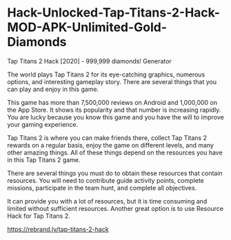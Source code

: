 <h1>Hack-Unlocked-Tap-Titans-2-Hack-MOD-APK-Unlimited-Gold-Diamonds</h1>
Tap Titans 2 Hack [2020] - 999,999 diamonds! Generator

The world plays Tap Titans 2 for its eye-catching graphics, numerous options, and interesting gameplay story. There are several things that you can play and enjoy in this game.

This game has more than 7,500,000 reviews on Android and 1,000,000 on the App Store. It shows its popularity and that number is increasing rapidly. You are lucky because you know this game and you have the will to improve your gaming experience.

Tap Titans 2 is where you can make friends there, collect Tap Titans 2 rewards on a regular basis, enjoy the game on different levels, and many other amazing things. All of these things depend on the resources you have in this Tap Titans 2 game.

There are several things you must do to obtain these resources that contain resources. You will need to contribute guide activity points, complete missions, participate in the team hunt, and complete all objectives.

It can provide you with a lot of resources, but it is time consuming and limited without sufficient resources. Another great option is to use Resource Hack for Tap Titans 2.

https://rebrand.ly/tap-titans-2-hack
